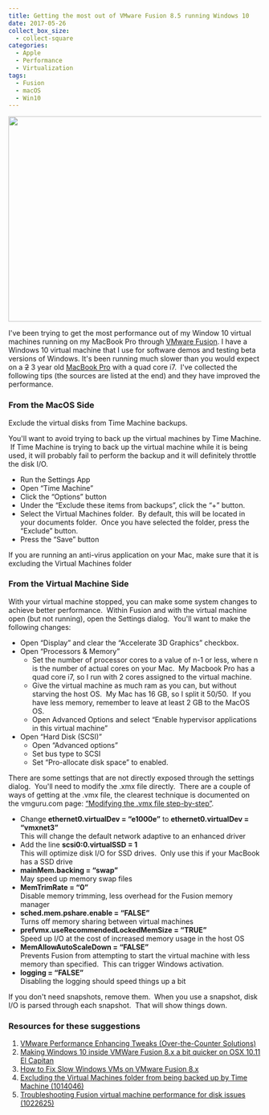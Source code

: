 ```yaml
---
title: Getting the most out of VMware Fusion 8.5 running Windows 10
date: 2017-05-26
collect_box_size:
  - collect-square
categories:
  - Apple
  - Performance
  - Virtualization
tags:
  - Fusion
  - macOS
  - Win10
---
```

<img loading="lazy" class="alignnone size-medium" src="https://i0.wp.com/photos.smugmug.com/photos/i-KBXFdfp/0/ffff0d86/M/i-KBXFdfp-M.png?resize=600%2C409&#038;ssl=1" width="600" height="409"  />

I've been trying to get the most performance out of my Window 10 virtual machines running on my MacBook Pro through [VMware Fusion](http://www.vmware.com/products/fusion.html). I have a Windows 10 virtual machine that I use for software demos and testing beta versions of Windows. It's been running much slower than you would expect on a <del>2</del> 3 year old [MacBook Pro](https://support.apple.com/kb/sp704?locale=en_US) with a quad core i7.  I've collected the following tips (the sources are listed at the end) and they have improved the performance.

### From the MacOS Side

Exclude the virtual disks from Time Machine backups.

You'll want to avoid trying to back up the virtual machines by Time Machine.  If Time Machine is trying to back up the virtual machine while it is being used, it will probably fail to perform the backup and it will definitely throttle the disk I/O.

  * Run the Settings App
  * Open &#8220;Time Machine&#8221;
  * Click the &#8220;Options&#8221; button
  * Under the &#8220;Exclude these items from backups&#8221;, click the &#8220;+&#8221; button.
  * Select the Virtual Machines folder.  By default, this will be located in your documents folder.  Once you have selected the folder, press the &#8220;Exclude&#8221; button.
  * Press the &#8220;Save&#8221; button

If you are running an anti-virus application on your Mac, make sure that it is excluding the Virtual Machines folder

### From the Virtual Machine Side

With your virtual machine stopped, you can make some system changes to achieve better performance.  Within Fusion and with the virtual machine open (but not running), open the Settings dialog.  You'll want to make the following changes:

  * Open &#8220;Display&#8221; and clear the &#8220;Accelerate 3D Graphics&#8221; checkbox.
  * Open &#8220;Processors & Memory&#8221; 
      * Set the number of processor cores to a value of n-1 or less, where n is the number of actual cores on your Mac.  My Macbook Pro has a quad core i7, so I run with 2 cores assigned to the virtual machine.
      * Give the virtual machine as much ram as you can, but without starving the host OS.  My Mac has 16 GB, so I split it 50/50.  If you have less memory, remember to leave at least 2 GB to the MacOS OS.
      * Open Advanced Options and select &#8220;Enable hypervisor applications in this virtual machine&#8221;
  * Open &#8220;Hard Disk (SCSI)&#8221; 
      * Open &#8220;Advanced options&#8221;
      * Set bus type to SCSI
      * Set &#8220;Pro-allocate disk space&#8221; to enabled.

There are some settings that are not directly exposed through the settings dialog.  You'll need to modify the .xmx file directly.  There are a couple of ways of getting at the .vmx file, the clearest technique is documented on the vmguru.com page: [&#8220;Modifying the .vmx file step-by-step&#8221;](https://www.vmguru.com/2017/02/how-to-correctly-modify-the-vmx-file-in-vmware-fusion-8-x/).

  * Change **ethernet0.virtualDev = “e1000e”** to **ethernet0.virtualDev = “vmxnet3”**  
    This will change the default network adaptive to an enhanced driver
  * Add the line **scsi0:0.virtualSSD = 1**  
    This will optimize disk I/O for SSD drives.  Only use this if your MacBook has a SSD drive
  * **mainMem.backing = &#8220;swap&#8221;**  
    May speed up memory swap files
  * **MemTrimRate = &#8220;0&#8221;**  
    Disable memory trimming, less overhead for the Fusion memory manager
  * **sched.mem.pshare.enable = &#8220;FALSE&#8221;**  
    Turns off memory sharing between virtual machines
  * **prefvmx.useRecommendedLockedMemSize = &#8220;TRUE&#8221;**  
    Speed up I/O at the cost of increased memory usage in the host OS
  * **MemAllowAutoScaleDown = &#8220;FALSE&#8221;**  
    Prevents Fusion from attempting to start the virtual machine with less memory than specified.  This can trigger Windows activation.
  * **logging = &#8220;FALSE&#8221;**  
    Disabling the logging should speed things up a bit

If you don't need snapshots, remove them.  When you use a snapshot, disk I/O is parsed through each snapshot.  That will show things down.

 

### Resources for these suggestions

  1. [VMware Performance Enhancing Tweaks (Over-the-Counter Solutions)](http://artykul8.com/2012/06/vmware-performance-enhancing/)
  2. [Making Windows 10 inside VMWare Fusion 8.x a bit quicker on OSX 10.11 El Capitan](https://fastchicken.co.nz/2016/05/31/making-windows-10-inside-vmware-fusion-8-x-a-bit-quicker-on-osx-10-11-el-capitan/)
  3. [How to Fix Slow Windows VMs on VMware Fusion 8.x  
](https://www.vmguru.com/2017/02/how-to-fix-slow-windows-vms-on-vmware-fusion-8-x/) 
  4. [Excluding the Virtual Machines folder from being backed up by Time Machine (1014046)](https://kb.vmware.com/selfservice/microsites/search.do?language=en_US&cmd=displayKC&externalId=1014046)
  5. [Troubleshooting Fusion virtual machine performance for disk issues (1022625)](https://kb.vmware.com/selfservice/search.do?cmd=displayKC&docType=kc&docTypeID=DT_KB_1_1&externalId=1022625)
